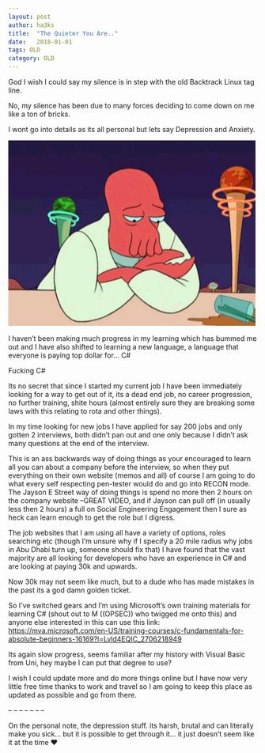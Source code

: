 ```yaml
---
layout: post
author: ha3ks
title:  "The Quieter You Are.."
date:   2018-01-01
tags: OLD
category: OLD
---
```


God I wish I could say my silence is in step with the old Backtrack Linux tag line.

No, my silence has been due to many forces deciding to come down on me like a ton of bricks.

I wont go into details as its all personal but lets say Depression and Anxiety.
<!--more-->

[![1](/assets/blog/content/1ev.gif)](/assets/blog/content/1ev.gif)

I haven’t been making much progress in my learning which has bummed me out and I have also shifted to learning a new language, a language that everyone is paying top dollar for… C#

Fucking C#

Its no secret that since I started my current job I have been immediately looking for a way to get out of it, its a dead end job, no career progression, no further training, shite hours (almost entirely sure they are breaking some laws with this relating to rota and other things).

In my time looking for new jobs I have applied for say 200 jobs and only gotten 2 interviews, both didn’t pan out and one only because I didn’t ask many questions at the end of the interview.

This is an ass backwards way of doing things as your encouraged to learn all you can about a company before the interview, so when they put everything on their own website (memos and all) of course I am going to do what every self respecting pen-tester would do and go into RECON mode. The Jayson E Street way of doing things is spend no more then 2 hours on the company website –GREAT VIDEO, and if Jayson can pull off (in usually less then 2 hours) a full on Social Engineering Engagement then I sure as heck can learn enough to get the role but I digress.

The job websites that I am using all have a variety of options, roles searching etc (though I’m unsure why if I specify a 20 mile radius why jobs in Abu Dhabi turn up, someone should fix that) I have found that the vast majority are all looking for developers who have an experience in C# and are looking at paying 30k and upwards.

Now 30k may not seem like much, but to a dude who has made mistakes in the past its a god damn golden ticket.

So I’ve switched gears and I’m using Microsoft’s own training materials for learning C# (shout out to M ((OPSEC)) who twigged me onto this) and anyone else interested in this can use this link: https://mva.microsoft.com/en-US/training-courses/c-fundamentals-for-absolute-beginners-16169?l=Lvld4EQIC_2706218949

Its again slow progress, seems familiar after my history with Visual Basic from Uni, hey maybe I can put that degree to use?

I wish I could update more and do more things online but I have now very little free time thanks to work and travel so I am going to keep this place as updated as possible and go from there.

– – – – – – –

On the personal note, the depression stuff. its harsh, brutal and can literally make you sick… but it is possible to get through it… it just doesn’t seem like it at the time ❤